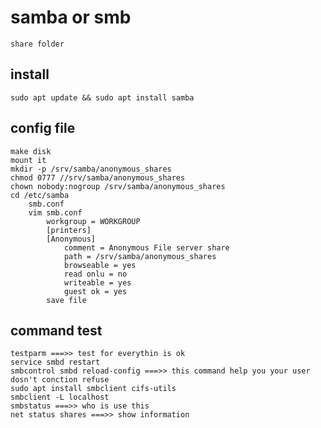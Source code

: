 # samba or smb
	share folder

## install
	sudo apt update && sudo apt install samba
	
## config file    
    make disk
	mount it
	mkdir -p /srv/samba/anonymous_shares
	chmod 0777 //srv/samba/anonymous_shares
	chown nobody:nogroup /srv/samba/anonymous_shares
	cd /etc/samba
		smb.conf
		vim smb.conf
			workgroup = WORKGROUP
			[printers]
			[Anonymous]
				comment = Anonymous File server share
				path = /srv/samba/anonymous_shares
				browseable = yes
				read onlu = no
				writeable = yes
				guest ok = yes
			save file
			
## command test          
    testparm ===>> test for everythin is ok
    service smbd restart
    smbcontrol smbd reload-config ===>> this command help you your user dosn't conction refuse
    sudo apt install smbclient cifs-utils
    smbclient -L localhost
    smbstatus ===>> who is use this
    net status shares ===>> show information
			